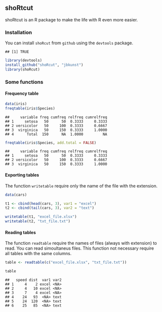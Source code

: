 ## shoRtcut

shoRtcut is an R package to make the life with R even more easier.

### Installation

You can install `shoRcut` from `github` using the `devtools` package.


```
## [1] TRUE
```





```r
library(devtools)
install_github("shoRcut", "jbkunst")
library(shoRcut)
```





### Some functions

#### Frequency table



```r
data(iris)
freqtable(iris$Species)
```

```
##     variable freq cumfreq relfreq cumrelfreq
## 1     setosa   50      50  0.3333     0.3333
## 2 versicolor   50     100  0.3333     0.6667
## 3  virginica   50     150  0.3333     1.0000
## 4      Total  150      NA  1.0000         NA
```

```r
freqtable(iris$Species, add.total = FALSE)
```

```
##     variable freq cumfreq relfreq cumrelfreq
## 1     setosa   50      50  0.3333     0.3333
## 2 versicolor   50     100  0.3333     0.6667
## 3  virginica   50     150  0.3333     1.0000
```



#### Exporting tables

The function `writetable` require only the name of the file with the extension. 



```r
data(cars)

t1 <- cbind(head(cars, 3), var1 = "excel")
t2 <- cbind(tail(cars, 3), var2 = "text")

writetable(t1, "excel_file.xlsx")
writetable(t2, "txt_file.txt")
```


#### Reading tables

The function `readtable` require the names of files (always with extension) to read. You can read simoultaneus files.  This function not necessary require all tables with the same columns.



```r
table <- readtable(c("excel_file.xlsx", "txt_file.txt"))
```


```r
table
```

```
##   speed dist  var1 var2
## 1     4    2 excel <NA>
## 2     4   10 excel <NA>
## 3     7    4 excel <NA>
## 4    24   93  <NA> text
## 5    24  120  <NA> text
## 6    25   85  <NA> text
```

